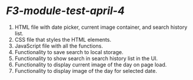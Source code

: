 # *F3-module-test-april-4*
1. HTML file with date picker, current image container, and search history list.
2. CSS file that styles the HTML elements.
3. JavaScript file with all the functions.
4. Functionality to save search to local storage.
5. Functionality to show search in search history list in the UI.
6. Functionality to display current image of the day on page load.
7. Functionality to display image of the day for selected date.
